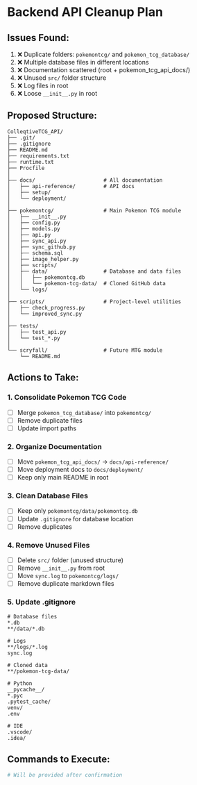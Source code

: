 # Backend API Cleanup Plan

## Issues Found:
1. ❌ Duplicate folders: `pokemontcg/` and `pokemon_tcg_database/`
2. ❌ Multiple database files in different locations
3. ❌ Documentation scattered (root + pokemon_tcg_api_docs/)
4. ❌ Unused `src/` folder structure
5. ❌ Log files in root
6. ❌ Loose `__init__.py` in root

## Proposed Structure:

```
ColleqtiveTCG_API/
├── .git/
├── .gitignore
├── README.md
├── requirements.txt
├── runtime.txt
├── Procfile
│
├── docs/                      # All documentation
│   ├── api-reference/         # API docs
│   ├── setup/
│   └── deployment/
│
├── pokemontcg/                # Main Pokemon TCG module
│   ├── __init__.py
│   ├── config.py
│   ├── models.py
│   ├── api.py
│   ├── sync_api.py
│   ├── sync_github.py
│   ├── schema.sql
│   ├── image_helper.py
│   ├── scripts/
│   ├── data/                  # Database and data files
│   │   ├── pokemontcg.db
│   │   └── pokemon-tcg-data/  # Cloned GitHub data
│   └── logs/
│
├── scripts/                   # Project-level utilities
│   ├── check_progress.py
│   └── improved_sync.py
│
├── tests/
│   ├── test_api.py
│   └── test_*.py
│
└── scryfall/                  # Future MTG module
    └── README.md
```

## Actions to Take:

### 1. Consolidate Pokemon TCG Code
- [ ] Merge `pokemon_tcg_database/` into `pokemontcg/`
- [ ] Remove duplicate files
- [ ] Update import paths

### 2. Organize Documentation
- [ ] Move `pokemon_tcg_api_docs/` → `docs/api-reference/`
- [ ] Move deployment docs to `docs/deployment/`
- [ ] Keep only main README in root

### 3. Clean Database Files
- [ ] Keep only `pokemontcg/data/pokemontcg.db`
- [ ] Update `.gitignore` for database location
- [ ] Remove duplicates

### 4. Remove Unused Files
- [ ] Delete `src/` folder (unused structure)
- [ ] Remove `__init__.py` from root
- [ ] Move `sync.log` to `pokemontcg/logs/`
- [ ] Remove duplicate markdown files

### 5. Update .gitignore
```
# Database files
*.db
**/data/*.db

# Logs
**/logs/*.log
sync.log

# Cloned data
**/pokemon-tcg-data/

# Python
__pycache__/
*.pyc
.pytest_cache/
venv/
.env

# IDE
.vscode/
.idea/
```

## Commands to Execute:

```powershell
# Will be provided after confirmation
```

